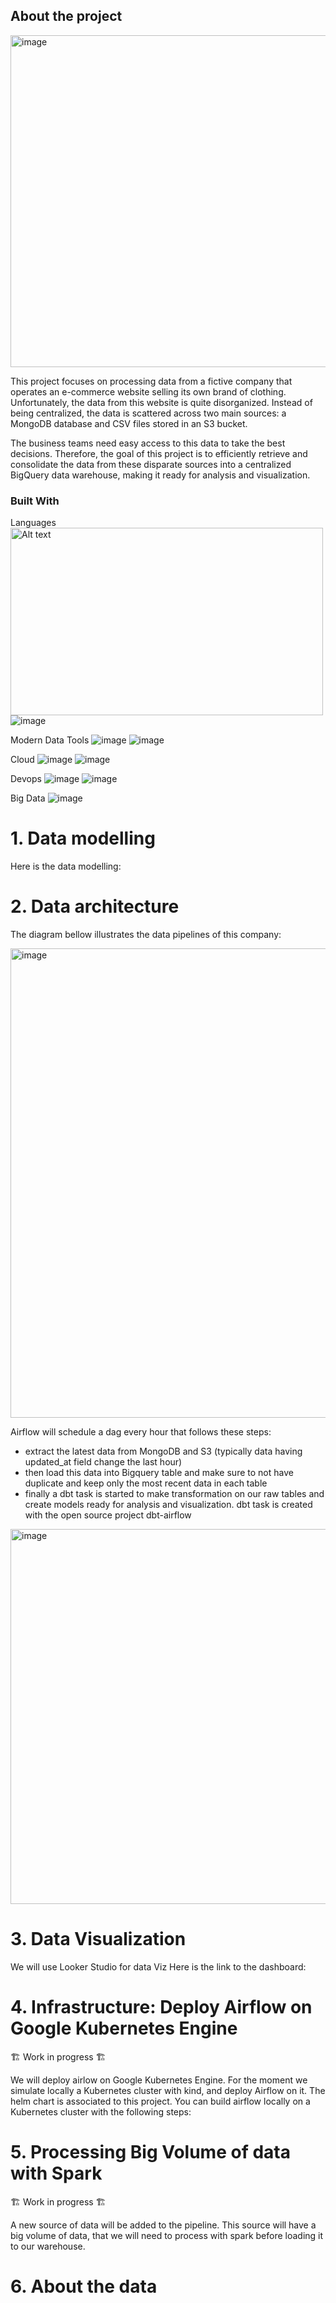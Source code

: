 ## About the project

<img width="531" alt="image" src="https://github.com/user-attachments/assets/d5033716-c9e2-4537-9b2e-76fcd78902c8">


This project focuses on processing data from a fictive company that operates an e-commerce website selling its own brand of clothing. Unfortunately, the data from this website is quite disorganized. Instead of being centralized, the data is scattered across two main sources: a MongoDB database and CSV files stored in an S3 bucket.

The business teams need easy access to this data to take the best decisions. Therefore, the goal of this project is to efficiently retrieve and consolidate the data from these disparate sources into a centralized BigQuery data warehouse, making it ready for analysis and visualization.

### Built With

Languages
<img src="[path/to/image.png](https://github.com/user-attachments/assets/51f468d4-586b-4608-bc08-1b23879c55b5)" alt="Alt text" width="500" height="300">
![image](https://github.com/user-attachments/assets/fc45f7d8-899d-46e0-ae91-5416ca797f7b)

Modern Data Tools
![image](https://github.com/user-attachments/assets/6f695219-fe6c-4b08-812e-cff24ff8af49)
![image](https://github.com/user-attachments/assets/7a4406f7-dec9-450b-bd61-1d1e77303e18)

Cloud
![image](https://github.com/user-attachments/assets/ce00c182-5c02-4350-87b6-9c0b417ecfee)
![image](https://github.com/user-attachments/assets/50dde161-ace3-4307-9636-37f4753dd13b)

Devops
![image](https://github.com/user-attachments/assets/95f44ffc-c76f-45b8-832d-e76ce451db0a)
![image](https://github.com/user-attachments/assets/366098c6-f3bb-4757-b419-c833baf329e2)

Big Data
![image](https://github.com/user-attachments/assets/f370ae47-a006-40f3-b8ce-65188eaadbd5)


# 1. Data modelling 
Here is the data modelling:

# 2. Data architecture

The diagram bellow illustrates the data pipelines of this company: 

<img width="751" alt="image" src="https://github.com/user-attachments/assets/33dcfe55-228a-4949-8e69-c500415a897b">

Airflow will schedule a dag every hour that follows these steps:
- extract the latest data from MongoDB and S3 (typically data having updated_at field change the last hour)
- then load this data into Bigquery table and make sure to not have duplicate and keep only the most recent data in each table
- finally a dbt task is started to make transformation on our raw tables and create models ready for analysis and visualization. dbt task is created with the open source project dbt-airflow
 
<img width="600" alt="image" src="https://github.com/user-attachments/assets/d696ba56-1721-430e-8171-083acfbb82eb">

# 3. Data Visualization
We will use Looker Studio for data Viz
Here is the link to the dashboard: 

# 4. Infrastructure: Deploy Airflow on Google Kubernetes Engine
🏗 Work in progress 🏗

We will deploy airlow on Google Kubernetes Engine.
For the moment we simulate locally a Kubernetes cluster with kind, and deploy Airflow on it.
The helm chart is associated to this project.
You can build airflow locally on a Kubernetes cluster with the following steps:

# 5. Processing Big Volume of data with Spark
🏗 Work in progress 🏗

A new source of data will be added to the pipeline. This source will have a big volume of data, that we will need to process with spark before loading it to our warehouse.

# 6. About the data
